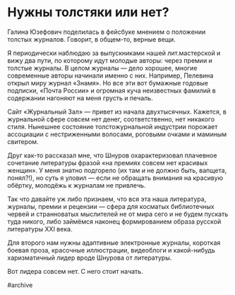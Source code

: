 
# Нужны толстяки или нет?

Галина Юзефович поделилась в фейсбуке мнением о положении толстых журналов. Говорит, в общем-то, верные вещи.

Я периодически наблюдаю за выпускниками нашей лит.мастерской и вижу два пути, по которому идут молодые авторы: через премии и толстые журналы. В целом журналы — дело хорошее, многие современные авторы начинали именно с них. Например, Пелевина открыл миру журнал «Знамя». Но все эти вот бумажные годовые подписки, «Почта России» и огромная куча неизвестных фамилий в содержании нагоняют на меня грусть и печаль. 

Сайт «Журнальный Зал» — привет из начала двухтысячных. Кажется, в журнальной сфере совсем нет денег, соответственно, нет никакого стиля. Нынешнее состояние толстожурнальной индустрии порожает ассоциации с нестриженными волосами, роговыми очками и маминым свитером.

Друг как-то рассказал мне, что Шнуров охарактеризовал плачевное сочетание литературы фразой «на премиях совсем нет красивых женщин». У меня знатно подгорело (их там и не должно быть, вапщета, понял?!), но суть я уловил — если не обращать внимания на красивую обёртку, молодёжь к журналам не привлечь.

Так что давайте уж либо признаем, что вся эта наша литература, журналы, премии и рецензии — сфера для косматых библиотечных червей и странноватых мыслителей не от мира сего и не будем пускать туда никого, либо займёмся наконец формированием образа русской литературы XXI века. 

Для второго нам нужны адаптивные электронные журналы, короткая боевая проза, красочные иллюстрации, видеоблоги и какой-нибудь харизматичный лидер вроде Шнурова от литературы.

Вот лидера совсем нет. С него стоит начать.

#archive